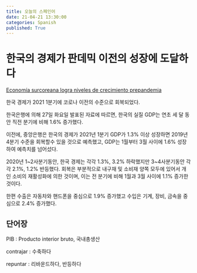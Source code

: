 ```yaml
---
title: 오늘의 스페인어
date: 21-04-21 13:30:00
categories: Spanish
published: True
---
```


# 한국의 경제가 판데믹 이전의 성장에 도달하다

[Economía surcoreana logra niveles de crecimiento prepandemia](http://world.kbs.co.kr/service/news_view.htm?lang=s&id=Ec&Seq_Code=75558&page=0)

한국 경제가 2021 1분기에 코로나 이전의 수준으로 회복되었다.

한국은행에 의해 27일 화요일 발표된 자료에 따르면, 한국의 실질 GDP는 연초 세 달 동안 직전 분기에 비해 1.6% 증가했다.

이전에, 중앙은행은 한국의 경제가 2021년 1분기 GDP가 1.3% 이상 성장하면 2019년 4분기 수준을 회복할수 있을 것으로 예측했고, GDP는  1월부터 3월 사이에 1.6% 성장하여 예측치를 넘어섰다.

2020년 1~2사분기동안, 한국 경제는 각각 1.3%, 3.2% 하락했지만 3~4사분기동안 각각 2.1%, 1.2% 반등했다.
회복은 부분적으로 내구재 및 소비재 양쪽 모두에 있어서 개인 소비의 재활성화에 의한 것이며, 이는 전 분기에 비해 1월과 3월 사이에 1.1% 증가한 것이다.

한편 수출은 자동차와 핸드폰을 중심으로 1.9% 증가했고 수입은 기계, 장비, 금속을 중심으로 2.4% 증가했다.

## 단어장
PIB : Producto interior bruto, 국내총생산

contrajar : 수축하다

repuntar : 리바운드하다, 반등하다
